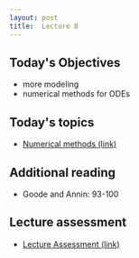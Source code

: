 ```yaml
---
layout: post
title:  Lecture 8
---
```


## Today's Objectives

* more modeling
* numerical methods for ODEs

## Today's topics
* <a target="_parent" href="https://wcasper.github.io/math207spring2024/topics/009-numerical-methods.html">Numerical methods (link)</a>

## Additional reading
* Goode and Annin:  93-100

## Lecture assessment
* <a target="_parent" href="https://wcasper.github.io/math207spring2024/quizzes/lecture8">Lecture Assessment (link)</a>




